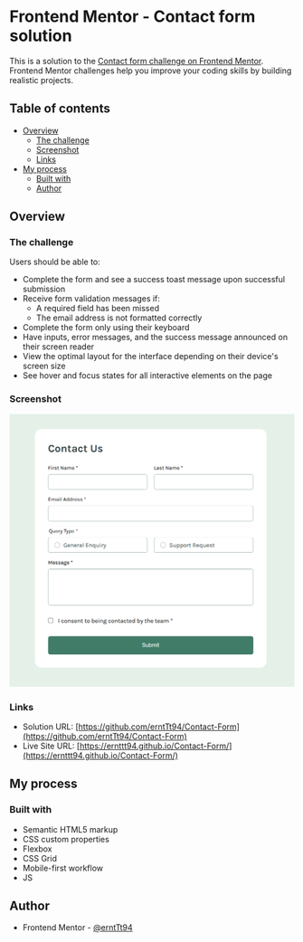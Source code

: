 # Frontend Mentor - Contact form solution

This is a solution to the [Contact form challenge on Frontend Mentor](https://www.frontendmentor.io/challenges/contact-form--G-hYlqKJj). Frontend Mentor challenges help you improve your coding skills by building realistic projects. 

## Table of contents

- [Overview](#overview)
  - [The challenge](#the-challenge)
  - [Screenshot](#screenshot)
  - [Links](#links)
- [My process](#my-process)
  - [Built with](#built-with)
  - [Author](#author)

## Overview

### The challenge

Users should be able to:

- Complete the form and see a success toast message upon successful submission
- Receive form validation messages if:
  - A required field has been missed
  - The email address is not formatted correctly
- Complete the form only using their keyboard
- Have inputs, error messages, and the success message announced on their screen reader
- View the optimal layout for the interface depending on their device's screen size
- See hover and focus states for all interactive elements on the page

### Screenshot

![](./screenshots/Screenshot%202025-01-16%20201107.png)

### Links

- Solution URL: [https://github.com/erntTt94/Contact-Form](https://github.com/erntTt94/Contact-Form)
- Live Site URL: [https://ernttt94.github.io/Contact-Form/](https://ernttt94.github.io/Contact-Form/)

## My process

### Built with

- Semantic HTML5 markup
- CSS custom properties
- Flexbox
- CSS Grid
- Mobile-first workflow
- JS

## Author

- Frontend Mentor - [@erntTt94](https://www.frontendmentor.io/profile/erntTt94)

